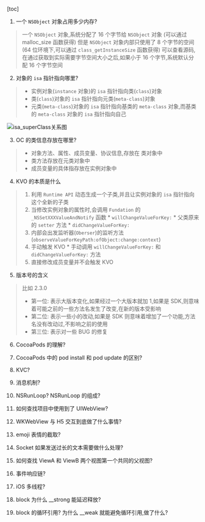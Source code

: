 [toc]

1. 一个 `NSObject` 对象占用多少内存?

> 一个 `NSObject` 对象,系统分配了 16 个字节给 `NSObject` 对象 (可以通过 malloc_size 函数获得)
> 但是 `NSObject` 对象内部只使用了 8 个字节的空间(64 位环境下,可以通过 `class_getInstanceSize` 函数获得)
> 可以查看源码,在通过获取到实际需要字节空间大小之后,如果小于 16 个字节,系统默认分配 16 个字节空间

2. 对象的 `isa` 指针指向哪里?

> * 实例对象(`instance` 对象)的 `isa` 指针指向类(`class`)对象
> * 类(`class`)对象的 `isa` 指针指向元类(`meta-class`)对象
> * 元类(`meta-class`)对象的 `isa` 指针指向基类的 `meta-class` 对象,而基类的 `meta-class` 对象的 `isa` 指针指向自己

![isa_superClass关系图](https://raw.githubusercontent.com/guoguangtao/VSCodePicGoImages/master/isa_superClass%E5%85%B3%E7%B3%BB%E5%9B%BE.png)

3. OC 的类信息存放在哪里?

> * 对象方法、属性、成员变量、协议信息,存放在 类对象中
> * 类方法存放在元类对象中
> * 成员变量的具体指存放在实例对象中

4. KVO 的本质是什么

> 1. 利用 `Runtime API` 动态生成一个子类,并且让实例对象的 `isa` 指针指向这个全新的子类
> 2. 当修改实例对象的属性时,会调用 `Fundation` 的 `_NSSetXXXValueAndNotify` 函数
    * `willChangeValueForKey:`
    * 父类原来的 `setter` 方法
    * `didChangeValueForKey:`
> 3. 内部会出发监听器(`Oberser`)的监听方法 (`observeValueForKeyPath:ofObject:change:context`)
> 4. 手动触发 KVO 
    * 手动调用 `willChangeValueForKey:` 和 `didChangeValueForKey:` 方法
> 5. 直接修改成员变量并不会触发 KVO 

5. 版本号的含义

> 比如 2.3.0
> * 第一位: 表示大版本变化,如果经过一个大版本就加 1,如果是 SDK,则意味着可能之前的一些方法名发生了改变,在新的版本受影响
> * 第二位: 表示一些小的改动,如果是 SDK 则意味着增加了一个功能,方法名没有改动过,不影响之前的使用
> * 第三位: 表示对一些 BUG 的修复

6. CocoaPods 的理解?

7. CocoaPods 中的 pod install 和 pod update 的区别?

8. KVC?

9. 消息机制?

10. NSRunLoop? NSRunLoop 的组成?

11. 如何查找项目中使用到了 UIWebView?

12. WKWebView 与 H5 交互到底做了什么事情?

13. emoji 表情的截取?

14. Socket 如果发送过长的文本需要做什么处理?

15. 如何查找 ViewA 和 ViewB 两个视图第一个共同的父视图?

16. 事件响应链?

17. iOS 多线程?

18. block 为什么 __strong 能延迟释放?

19. block 的循环引用? 为什么 __weak 就能避免循环引用,做了什么?